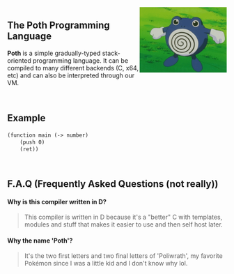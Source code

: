 <img width="200px" src="./media/poliwrath.gif" align="right"/>

## The Poth Programming Language
**Poth** is a simple gradually-typed stack-oriented programming language. It can be compiled to many different backends (C, x64, etc) and can also be interpreted through our VM.

<br/>

## Example
```
(function main (-> number)
    (push 0)
    (ret))
```

<br/>

## F.A.Q (Frequently Asked Questions (not really))
#### Why is this compiler written in D?
> This compiler is written in D because it's a "better" C with templates, modules and stuff that makes it easier to use and then self host later.

#### Why the name 'Poth'?
> It's the two first letters and two final letters of 'Poliwrath', my favorite Pokémon since I was a little kid and I don't know why lol.
